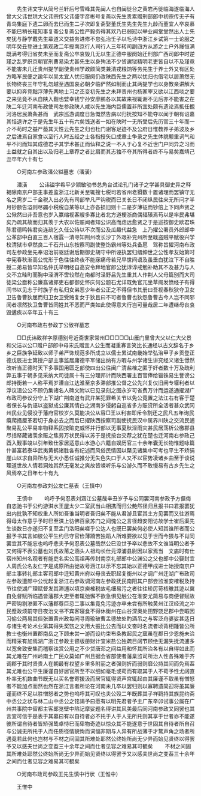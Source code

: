 <!-- { "loadSidebar": true } -->
　　先生讳文字从简号兰轩后号雪峰其先闽人也自闽徙台之黄岩再徙临海遂临海人曾大父讳世珙大父讳宗传父讳盛字彦彬号复斋以先生贵累赠刑部郎中初宗传无子有青鸟集庭下遗二卵而去巳而生二子次即复斋娶董氏生先生先生九龄而董宜人卒哀慕不能巳稍长辄知事复斋公复斋公性严毅务得其欢乃巳弱冠以举业闻堂堂然出人士先矣犹与静学戴先生辈道义交益务进修不怠弘治壬子以毛诗中浙江乡试第一士论服之明年癸丑登进士第观政二年授南京行人司行人三年转司副四方从游之士户外屦恒满既满考得归省矣未至而复斋公卒哀毁几无以生正德中服阕始迁刑部广西司郎中时逆瑾之乱罗织京朝官刑曹易染尤甚先生以身殉法不少贷谳狱精明老吏皆自以不及瑾竟不能害未几迁贵州提学副使贵州学政颇简类兼清戎粮饷等务先生于养士外又有区处方略军民便之踰年以吴太宜人忧归服阕仍改陕西先生之两以忧归也借宅以居萧然无长物终丧三年守礼勿越至遇国哀必朝夕临俨然如制而止其两提学也以身教亲讲解大要以抑奔竞黜浮薄先两地士习之丕变初先生之未拜贵州也杨冢宰又欲以江西啖之要之来见竟不从自陕入觐也嬖幸钱宁孙安廖鹏各以其故来视辄谢不见后亦不能害之在陕二年迁河南布政使司左参政陕人咸以先生海内巨儒置非所宜处颇有遗论焉抵任覩河洛居民萧条甚而　武宗巡游调度日急慨然告病以归抚按知不能夺以闻于朝有诏嘉其恬退许之于是先生年五十有六矣饯送者一如在陜时一无所受后先历官三十年而一介不苟时之益严葢其天性云先生之归也杜门谢客足迹不及公府日惟教养子弟波及乡之后进焉自家食以至行人时五经之士各指授矢口成章士争录之先生体貌颙重词气和平不问而知其成德君子其学术甚正而仙释之说一不入于心复不近世门户同异之习而士益就之自其出以及归老上章荐之者比肩而其志独不夺其所得者终不与易矣嘉靖己丑卒年六十有七 

　　○河南左参政潘公镒墓志（潘潢） 

　　潘潢 
　　公讳镒字希平少颕敏劬书总角台试论孔门诸子之学甚具御史异之释褐除南京户部主事差监浙江北新关至辄搜七税司若省州老猾数十置诸理而罢镇守无名之需岁二千金税入出必先有司部举凡严钩税而巳关长日不闭纵民往来无所问才半月钞额告溢则尽蠲小税税自某等以上亦各损旧则十二是岁薄征而钞倍上下同声贤之公愀然曰非吾意也岁入赢缩视客艘多寡比者北方道梗浙商偶辐辏焉苟以是率民弗堪矣乃疏其故而归其羡于大农以佐赈闻者知公识高而虑远愈贤之于是巡按御史欧君珠陈君德鸣韩君奕连疏乞久任公待以不次而公及瓜趣代益急　上乃擢公署员外郎郎中公革部中白直三百人宿蠧一清寻知荆州改长沙丁外艰补兖州所至戢盗贼平赋役兴学校清狱市卓然良二千石升山东按察司副使整饬霸州等处兵备扈　驾称旨擢河南布政司左参政坐先奉诏治前驱廷谢后期御史胡守中所诬执罢归缙绅世之公性孝友始第时中宪春秋渐高公忧形于色往往终夜不能寐痛母若兄早世间语及虽垂白犹泣下不自胜授二弟易皆早知名仲氏举明经自高安令拜地官郎公犹谆谆戒勉补助其不及甚力与人交不立畦町而胸中泾渭不啻较然在南都时泾野吕先生重其人作荆人父母篇别而大司徒梁公亟称公廉翕诸郎吏右都御史怀庆何公题石尤详既免官兀坐草阁发愤经子有得间书以见志于时族子有私归女弟恶少年者公正之不得但书其册曰吾视春秋狄夺卫女卫告鲁曹狄屈而归卫女卫受赂复女于狄且曰不可者鲁曹也狄怨鲁曹古今人岂不同邪闻者凛然狄卫鲁曹皆同姓其不恶而严类如此使得意大行岂可量哉居二年遭继母丧哀毁遘疾以卒年五十有三 

　　○河南布政右参政丁公致祥墓志 

　　□□氏讳致祥字原德别号近斋世家常州□□□□□山雁门里曾大父以仁大父景和父洁以公□赠户部郎中母宋氏赠宜人公生而凝重寡言笑比长通经以古文辞名于乡乡之巨族争延致以师子弟严饰规范多所成立以儒士累试南畿始举弘治甲子乡贡登正德戊辰进士第授户部主事监居庸德平军储出纳有方暇与州学诸生讲究经义诸生憬然改听当正德时天下多事国用匮乏部使四出公往闽广清盐榷之匿于奸者数十万及疏利弊五事于朝多见采纳大司徒属十有三分理邦计而陜西署主百官俸给锱铢易生訾谤公郎持衡若一人称平焉岁漕自江达淮至京多滞部推公督之公先兴复仪旧闸专堰利者以浮议沮公公不顾仍集诸名人碑文附以巳见录刻之图永岁可省费万计而运遂通擢湖广布政司参议分守上下湖广荆南道有武弁某犯罪希关节以免公竟置之法江右有客于楚者保长与仇诬以盗狱成公廉其情白之湖南岁侵躬自巡省多方赈贷所全活者甚众武冈州民业见侵没于藩府官校岁久莫能决公从容□王以利害即斥令割还之民凡五年询民瘼爬搔厘革若切于身必去之而后巳擢陕西按察司副使抚民汉中属界川陕之交流民逋聚易乱公平易率物释系囚按赃吏威怀并行部以无事夏秋淫雨灾甚民居荡析公檄郡县尽括帑藏诸羡余赈之焦劳万状民得以苏于是抚按台交荐之犹在楚也迁河南右参政己酉入觐事竣以引年致仕家居适意山水游心六籍自娱历官三十余年囊无长物惟题咏篇什甚富若泰华武夷黄鹤诸胜各有纪述而风俗民情因以槩见诸集中可考也平生不矫狷崖山以求自异所与无大小悉任诚推分无失色失口于人又不以宦势凌诸乡曲至于谈说理道世故人情若洞烛其然无毫发之爽故皆竦听乐与公游久而不敢慢易有古乡先生之风焉卒之日年七十有九 

　　○河南左参政刘公友仁墓表（王慎中） 

　　王慎中 
　　呜呼予何忍表刘涵江公墓哉辛丑岁予与公同罢河南参政予方倨侮自恣驰书于公约游淇水王屋太少二室武当山相携而归公艴然径归且报书曰君报罢犹出内批孰不知权重人所如吾谁当明者吾归矣不能从君游且宦其土方见罢而又往游焉得母太作意乎予时巳至淇上彷佛百泉苏门之间愧公之言径趋安阳访故学士崔后渠先生谈数日亦遂归不复至孟门洛阳矣嗟乎公达人也既巳罢矣何必使人知其谁所者而公报予书其言如彼公平生约巳守官俭薄蹐苦独蹈人所难要欲以见于世而今猥与不肖同罢宜其不能忘也呜呼悲夫予何忍表公墓哉然公巳没世予卒以悲故不文谁当明公者予又何得不表公墓也刘氏故莆之涵头人祖均长仕元漳浦县尉因以家焉当　文庙时有仕宿州知州名观者有能吏名实公高祖再传封南京礼部郎中公渊公之父也郎中公娶封宜人周氏公名友仁字是成原所由徙故号涵江以示不忘其始以正德甲戌进士始授南京户部主事转礼部主客司郎中迁知黄州府以母丧去职起复衡州以才调广州迁湖广布政司左参政遭郎中公忧起复浙江右参政调河南左参政抚民南阳其户部尝监淮安榷税及持节往使湖广理赋督发其滞逋以填京庾榷税故毛细易污之者往往矫厉苛核皦其迹以冀自免督赋所临遇皆藩郡大吏至者辄弛懈不欲急惧见触公在淮安尤简易与商便督赋故严密钩剔渗匿不以藩郡尊巨忌二事以集竟免污迹亦卒未尝有所触黄州江汉经流之冲民蹙政烦前守日夜治文书不宾客寝食不得休衡州在山谷深奥处田野饶足郡中尝暇因习偷公两易其俗张置黄州政每闲寻周瑜破曹孟德故处酌酒吊之与客泛舟婆娑甚适日与诸生考论术业第其得失奖饬之文用大振比公去而以文奋时名流者顷背相踵皆公所教士也衡州置郡南岳之下顾未尝一游而设约束布条教起民之窳虽在郡日少恩施未洽而精采有加焉湖广浙江参政主督版册财计宜米盐公独疏目阔节顾绝无漏失抚流逋多以宽舍致安集而稽察诛赏公用之不少贷唐邓之间益用和怀其所治各有以自得如此而其尤难在广州岭南土广民众莫如广州且据会省部使者藩臬监司所治人性各殊难于齐调郡于其时贤贵人在朝最有权望乡里多附丽之者强则折而弱则靡公持其间而免焉葢其尤难也公平生廉谨自好居官所至不以细如毫毛或苟而有取其于人不苟予性尤阔直朴率无机数曲节既无以买名誉寄援汲而居官辄得贤声宫辄起由其廉谨不取虽有憎怒者不能加点而然也然在浙江言者所论在河南未几卒以罢归则以寡聘遗简迎将虽其廉谨而终不足以胜憎怒者之势也呜呼其可叹也夫公殁二年既葬其子祥鹳持其族昆约斋中丞公之状与林二山中丞公之铭谒予曰愿有以明先君者予主广东辛卯试事公属在广州共事院中留都主客郎览壁中陷记摩娑题名得讲其风美最后同河南参政又同罢也其言宜可信于是表于其墓曰有以自待者必不托于人于人无所托则其享于世者亦不能遂彼所谓自待者皆矫强鸷卓恃巳而卑物奇迹以惊众其不能遂意于世固其自待者所自召与公诚无所托于人而任质径情貌恂而词愊非期与人异有所战薄于才鹜声角之场者所遇竟若此何也岂材与不材之间固其所难处耶然公终始所尚无少异而始见贤终以得罢予又以感夫世尚之变葢三十余年之间而仕者见容之难易其可覩矣 
　　不材之间固其所难处耶然公终始所尚无少异而始见贤终以得罢予又以感夫世尚之变葢三十余年之间而仕者见容之难易其可覩矣 

　　○河南布政司参政王先生慎中行状（王惟中） 

　　王惟中 
